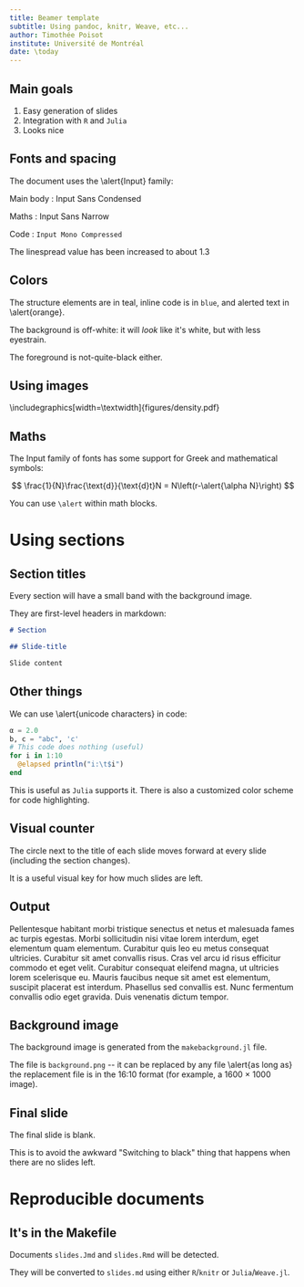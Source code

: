 ```yaml
---
title: Beamer template
subtitle: Using pandoc, knitr, Weave, etc...
author: Timothée Poisot
institute: Université de Montréal
date: \today
---
```


## Main goals

1. Easy generation of slides
2. Integration with `R` and `Julia`
3. Looks nice

## Fonts and spacing

The document uses the \alert{Input} family:

Main body
: Input Sans Condensed

Maths
: $\text{Input Sans Narrow}$

Code
: `Input Mono Compressed`

The linespread value has been increased to about $1.3$

## Colors

The structure elements are in teal, inline code is in `blue`, and alerted text
in \alert{orange}.

The background is off-white: it will *look* like it's white, but with less
eyestrain.

The foreground is not-quite-black either.

## Using images

\includegraphics[width=\textwidth]{figures/density.pdf}

## Maths

The Input family of fonts has some support for Greek and mathematical symbols:

$$
\frac{1}{N}\frac{\text{d}}{\text{d}t}N = N\left(r-\alert{\alpha N}\right)
$$

You can use `\alert` within math blocks.

# Using sections

## Section titles

Every section will have a small band with the background image.

They are first-level headers in markdown:

~~~ md
# Section

## Slide-title

Slide content
~~~

## Other things

We can use \alert{unicode characters} in code:

~~~ julia
α = 2.0
b, c = "abc", 'c'
# This code does nothing (useful)
for i in 1:10
  @elapsed println("i:\t$i")
end
~~~

This is useful as `Julia` supports it. There is also a customized color scheme
for code highlighting.

## Visual counter

The circle next to the title of each slide moves forward at every slide
(including the section changes).

It is a useful visual key for how much slides are left.

## Output

Pellentesque habitant morbi tristique senectus et netus et malesuada fames ac
turpis egestas. Morbi sollicitudin nisi vitae lorem interdum, eget elementum
quam elementum. Curabitur quis leo eu metus consequat ultricies. Curabitur sit
amet convallis risus. Cras vel arcu id risus efficitur commodo et eget velit.
Curabitur consequat eleifend magna, ut ultricies lorem scelerisque eu. Mauris
faucibus neque sit amet est elementum, suscipit placerat est interdum. Phasellus
sed convallis est. Nunc fermentum convallis odio eget gravida. Duis venenatis
dictum tempor.

## Background image

The background image is generated from the `makebackground.jl` file.

The file is `background.png` -- it can be replaced by any file \alert{as long
as} the replacement file is in the 16:10 format (for example, a 1600 $\times$
1000 image).

## Final slide

The final slide is blank.

This is to avoid the awkward "Switching to black" thing that happens when there
are no slides left.

# Reproducible documents

## It's in the Makefile

Documents `slides.Jmd` and `slides.Rmd` will be detected.

They will be converted to `slides.md` using either `R`/`knitr` or `Julia`/`Weave.jl`.
